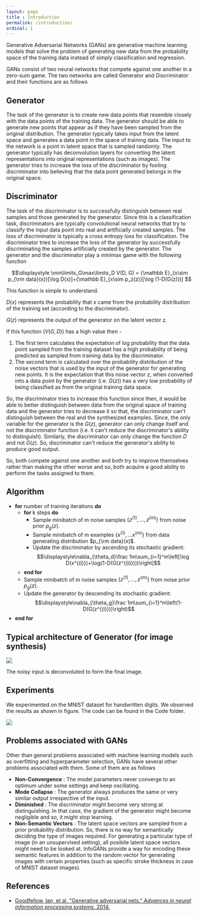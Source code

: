 ```yaml
---
layout: page
title : Introduction
permalink: /introduction/
ordinal: 1
---
```


Generative Adversarial Networks (GANs) are generative machine learning models that solve the problem of generating new data from the probability space of the training data instead of simply classification and regression.

GANs consist of two neural networks that compete against one another in a zero-sum game. The two networks are called Generator and Discriminator and their functions are as follows

## Generator

The task of the generator is to create new data points that resemble closely with the data points of the training data. The generator should be able to generate new points that appear as if they have been sampled from the original distribution. The generator typically takes input from the latent space and generates a data point in the space of training data. The input to the network is a point in latent space that is sampled randomly. The generator typically has deconvolution layers for converting the latent representations into original representations (such as images). The generator tries to increase the loss of the discriminator by fooling discriminator into believing that the data point generated belongs in the original space.

## Discriminator

The task of the discriminator is to successfully distinguish between real samples and those generated by the generator. Since this is a classification task, discriminators are typically convolutional neural networks that try to classify the input data point into real and artificially created samples. The loss of discriminator is typically a cross entropy loss for classification. The discriminator tries to increase the loss of the generator by successfully discriminating the samples artificially created by the generator. The generator and the discriminator play a minimax game with the following function

$$\displaystyle \min\limits_G\max\limits_D V(D, G) = {\mathbb E}_{x\sim p_{\rm data}(x)}[\log D(x)]+{\mathbb E}_{x\sim p_z(z)}[\log (1-D(G(z)))] $$

This function is simple to understand.

$D(x)$ represents the probability that x came from the probability distribution of the training set (according to the discriminator).

$G(z)$ represents the output of the generator on the latent vector z.

If this function ($V(G, D)$) has a high value then -

1. The first term calculates the expectation of log probability that the data point sampled from the training dataset has a high probability of being predicted as sampled from training data by the discriminator.
2. The second term is calculated over the probability distribution of the noise vectors that is used by the input of the generator for generating new points. It is the expectation that this noise vector z, when converted into a data point by the generator (i.e. $G(z)$) has a very low probability of being classified as from the original training data space.

So, the discriminator tries to increase this function since then, it would be able to better distinguish between data from the original space of training data and the generator tries to decrease it so that, the discriminator can't distinguish between the real and the synthesized examples. Since, the only variable for the generator is the $G(z)$, generator can only change itself and not the discriminator function (i.e. it can't reduce the discriminator's ability to distinguish). Similarly, the discriminator can only change the function $D$ and not $G(z)$. So, discriminator can't reduce the generator's ability to produce good output.

So, both compete against one another and both try to improve themselves rather than making the other worse and so, both acquire a good ability to perform the tasks assigned to them.

## Algorithm

- **for** number of training iterations **do**
    - **for** k steps **do**
        - Sample minibatch of m noise samples $\{z^{(1)}, \ldots, z^{(m)}\}$ from noise prior $p_g(z)$.
        - Sample minibatch of m examples $\{x^{(1)}, \ldots x^{(m)}\}$ from data generating distribution $p_{\rm data}(x)$.
        - Update the discriminator by ascending its stochastic gradient:
        $$\displaystyle\nabla_{\theta_d}\frac 1m\sum_{i=1}^m\left[\log D(x^{(i)})+\log(1-D(G(z^{(i)})))\right]$$
    - **end for**
    - Sample minibatch of m noise samples $\{z^{(1)}, \ldots, z^{(m)}\}$ from noise prior $p_g(z)$.
    - Update the generator by descending its stochastic gradient:
    $$\displaystyle\nabla_{\theta_g}\frac 1m\sum_{i=1}^m\left(1-D(G(z^{(i)}))\right)$$
- **end for**

## Typical architecture of Generator (for image synthesis)

![]({{site.baseurl}}/images/generator.png)

The noisy input is deconvoluted to form the final image.

## Experiments

We experimented on the MNIST dataset for handwritten digits. We observed the results as shown in figure. The code can be found in the Code folder.

![]({{site.baseurl}}/images/gans_result.gif)

## Problems associated with GANs

Other than general problems associated with machine learning models such as overfitting and hyperparameter selection, GANs have several other problems associated with them. Some of them are as follows
* **Non-Convergence** : The model parameters never converge to an optimum under some settings and keep oscillating.
* **Mode Collapse** : The generator always produces the same or very similar output irrespective of the input.
* **Diminished** : The discriminator might become very strong at distinguishing. In that case, the gradient of the generator might become negligible and so, it might stop learning.
* **Non-Semantic Vectors** : The latent space vectors are sampled from a prior probability distribution. So, there is no way for semantically deciding the type of images required. For generating a particular type of image (in an unsupervised setting), all posibile latent space vectors might need to be looked at. InfoGANs provide a way for encoding these semantic features in addition to the random vector for generating images with certain properties (such as specific stroke thickness in case of MNIST dataset images).


## References
- [Goodfellow, Ian, et al. "Generative adversarial nets." *Advances in neural information processing systems.* 2014.](https://arxiv.org/pdf/1406.2661.pdf)

